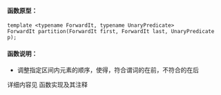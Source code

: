 
#### 函数原型：
```
template <typename ForwardIt, typename UnaryPredicate>
ForwardIt partition(ForwardIt first, ForwardIt last, UnaryPredicate p);
```

#### 函数说明：
* 调整指定区间内元素的顺序，使得，符合谓词的在前，不符合的在后

详细内容见 函数实现及其注释

